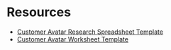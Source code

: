 # Resources

- [Customer Avatar Research Spreadsheet Template](https://docs.google.com/spreadsheets/d/1DIjeA0FDMXgkS8SUwzOFmv6bEn_j7dsDrllWhAvkydY/copy)
- [Customer Avatar Worksheet Template](https://docs.google.com/document/d/1hllRtjgK_CHML67altZ_tP0cHruoWHiGglqOOg29ih8/copy)
